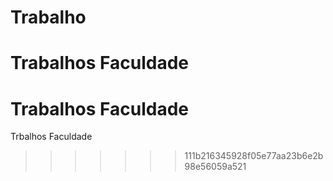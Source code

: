 # Trabalho
Trabalhos Faculdade
=======
# Trabalhos Faculdade 
Trbalhos Faculdade
>>>>>>> 111b216345928f05e77aa23b6e2b98e56059a521

